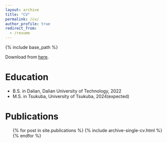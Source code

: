 ```yaml
---
layout: archive
title: "CV"
permalink: /cv/
author_profile: true
redirect_from:
  - /resume
---
```


{% include base_path %}

Download from [here](https://github.com/homura23/homura23.github.io/blob/master/files/HAN%20YAN_CV.pdf).

Education
======
* B.S. in Dalian, Dalian University of Technology, 2022
* M.S. in Tsukuba, University of Tsukuba, 2024(expected)



Publications
======
  <ul>{% for post in site.publications %}
    {% include archive-single-cv.html %}
  {% endfor %}</ul>
  

